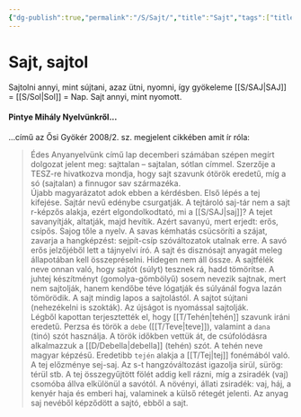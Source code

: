 ```yaml
---
{"dg-publish":true,"permalink":"/S/Sajt/","title":"Sajt","tags":["titleandheadingonedontmatch"],"created":"2023-11-02T04:37","updated":"2024-10-26T00:15"}
---
```



# Sajt, sajtol

Sajtolni annyi, mint sújtani, azaz ütni, nyomni, így gyökeleme [[S/SAJ\|SAJ]] = [[S/Sol\|Sol]] = Nap. Sajt annyi, mint nyomott.  

#### Pintye Mihály Nyelvünkről...

...című az Ősi Gyökér 2008/2. sz. megjelent cikkében amit ír róla:  
> Édes Anyanyelvünk című lap decemberi számában szépen megírt dolgozat jelent meg: sajttalan – sajtalan, sótlan címmel. Szerzője a TESZ-re hivatkozva mondja, hogy sajt szavunk ótörök eredetű, míg a só (sajtalan) a finnugor sav származéka.  
> Újabb magyarázatot adok ebben a kérdésben. Első lépés a tej kifejése. Sajtár nevű edénybe csurgatják. A tejtároló saj-tár nem a sajt r-képzős alakja, ezért elgondolkodtató, mi a [[S/SAJ\|saj]]? A tejet savanyítják, altatják, majd hevítik. Azért savanyú, mert erjedt: erős, csípős. Sajog tőle a nyelv. A savas kémhatás csücsöríti a szájat, zavarja a hangképzést: sejpít-csíp szóváltozatok utalnak erre. A savó erős jelzőjéből lett a tájnyelvi író. A sajt és disznósajt anyagát meleg állapotában kell összepréselni. Hidegen nem áll össze. A sajtfélék neve onnan való, hogy sajtót (súlyt) tesznek rá, hadd tömörítse. A juhtej készítményt (gomolya-gömbölyű) sosem nevezik sajtnak, mert nem sajtolják, hanem kendőbe téve lógatják és súlyánál fogva lazán tömörödik. A sajt mindig lapos a sajtolástól. A sajtot sújtani (nehezékelni is szokták). Az újságot is nyomással sajtolják.  
> Légből kapottan terjesztették el, hogy [[T/Tehén\|tehén]] szavunk iráni eredetű. Perzsa és török a `debe` ([[T/Teve\|teve]]), valamint a `dana` (tinó) szót használja. A török időkben vettük át, de csúfolódásra alkalmazzuk a [[D/Debella\|debella]] (tehén) szót. A tehén neve magyar képzésű. Eredetibb `tején` alakja a [[T/Tej\|tej]] fonémából való. A tej előzménye sej-saj. Az s-t hangzóváltozást igazolja sirül, sürög: térül stb. A tej összegyűjtött fölét addig kell rázni, míg a zsiradék (vaj) csomóba állva elkülönül a savótól. A növényi, állati zsiradék: vaj, háj, a kenyér haja és emberi haj, valaminek a külső rétegét jelenti. Az anyag saj nevéből képződött a sajtó, ebből a sajt.  